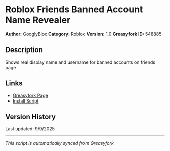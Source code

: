 # Roblox Friends Banned Account Name Revealer

**Author:** GooglyBlox
**Category:** Roblox
**Version:** 1.0
**Greasyfork ID:** 548885

## Description
Shows real display name and username for banned accounts on friends page

## Links
- [Greasyfork Page](https://greasyfork.org/scripts/548885)
- [Install Script](https://update.greasyfork.org/scripts/548885/Roblox%20Friends%20Banned%20Account%20Name%20Revealer.user.js)

## Version History
Last updated: 9/9/2025

---
*This script is automatically synced from Greasyfork*

